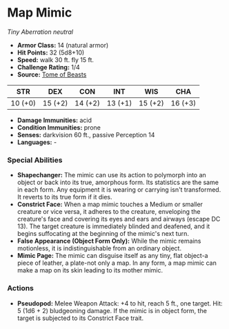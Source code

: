 # Map Mimic

*Tiny* *Aberration* *neutral*

- **Armor Class:** 14 (natural armor)
- **Hit Points:** 32 (5d8+10)
- **Speed:** walk 30 ft. fly 15 ft.
- **Challenge Rating:** 1/4
- **Source:** [Tome of Beasts](https://koboldpress.com/kpstore/product/tome-of-beasts-for-5th-edition-print/)

| STR | DEX | CON | INT | WIS | CHA |
| --- | --- | --- | --- | --- | --- |
| 10 (+0) | 15 (+2) | 14 (+2) | 13 (+1) | 15 (+2) | 16 (+3) |

- **Damage Immunities:** acid
- **Condition Immunities:** prone
- **Senses:** darkvision 60 ft., passive Perception 14
- **Languages:** -
### Special Abilities
- **Shapechanger:** The mimic can use its action to polymorph into an object or back into its true, amorphous form. Its statistics are the same in each form. Any equipment it is wearing or carrying isn't transformed. It reverts to its true form if it dies.
- **Constrict Face:** When a map mimic touches a Medium or smaller creature or vice versa, it adheres to the creature, enveloping the creature's face and covering its eyes and ears and airways (escape DC 13). The target creature is immediately blinded and deafened, and it begins suffocating at the beginning of the mimic's next turn.
- **False Appearance (Object Form Only):** While the mimic remains motionless, it is indistinguishable from an ordinary object.
- **Mimic Page:** The mimic can disguise itself as any tiny, flat object-a piece of leather, a plate-not only a map. In any form, a map mimic can make a map on its skin leading to its mother mimic.
### Actions
- **Pseudopod:** Melee Weapon Attack: +4 to hit, reach 5 ft., one target. Hit: 5 (1d6 + 2) bludgeoning damage. If the mimic is in object form, the target is subjected to its Constrict Face trait.
